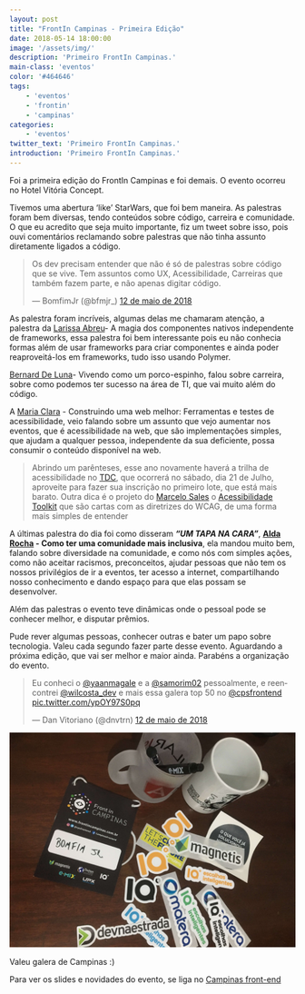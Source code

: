 ```yaml
---
layout: post
title: "FrontIn Campinas - Primeira Edição"
date: 2018-05-14 18:00:00
image: '/assets/img/'
description: 'Primeiro FrontIn Campinas.'
main-class: 'eventos'
color: '#464646'
tags: 
    - 'eventos'
    - 'frontin'
    - 'campinas'
categories:
    - 'eventos'
twitter_text: 'Primeiro FrontIn Campinas.'
introduction: 'Primeiro FrontIn Campinas.'
---
```



Foi a primeira edição do FrontIn Campinas e foi demais. O evento ocorreu no Hotel Vitória Concept.

Tivemos uma abertura ‘like’ StarWars, que foi bem maneira. As palestras foram bem diversas, tendo conteúdos sobre código, carreira e comunidade. O que eu acredito que seja muito importante, fiz um tweet sobre isso, pois ouvi comentários reclamando sobre palestras que não tinha assunto diretamente ligados a código.

<blockquote class="twitter-tweet" data-lang="pt"><p lang="pt" dir="ltr">Os dev precisam entender que não é só de palestras sobre código que se vive. Tem assuntos como UX, Acessibilidade, Carreiras que também fazem parte, e não apenas digitar código.</p>&mdash; BomfimJr (@bfmjr_) <a href="https://twitter.com/bfmjr_/status/995395982169903104?ref_src=twsrc%5Etfw">12 de maio de 2018</a></blockquote>
<script async src="https://platform.twitter.com/widgets.js" charset="utf-8"></script>

As palestra foram incríveis, algumas delas me chamaram atenção, a palestra da [Larissa Abreu](https://twitter.com/TheSweet_Lari)- A magia dos componentes nativos independente de frameworks, essa palestra foi bem interessante pois eu não conhecia formas além de usar frameworks para criar componentes e ainda poder reaproveitá-los em frameworks, tudo isso usando Polymer.

[Bernard De Luna](https://twitter.com/bernarddeluna)- Vivendo como um porco-espinho, falou sobre carreira, sobre como podemos ter sucesso na área de TI, que vai muito além do código. 

A [Maria Clara](https://twitter.com/olarclara) - Construindo uma web melhor: Ferramentas e testes de acessibilidade, veio falando sobre um assunto que vejo aumentar nos eventos, que é acessibilidade na web, que são implementações simples, que ajudam a qualquer pessoa, independente da sua deficiente, possa consumir o conteúdo disponível na web.

> Abrindo um parênteses, esse ano novamente haverá a trilha de acessibilidade no [TDC](http://www.thedevelopersconference.com.br/tdc/2018/inscricoes), que ocorrerá no sábado, dia 21 de Julho, aproveite para fazer sua inscrição no primeiro lote, que está mais barato. Outra dica é o projeto do [Marcelo Sales](https://twitter.com/msales) o [Acessibilidade Toolkit](http://acessibilida.de/toolkit/) que são cartas com as diretrizes do WCAG, de uma forma mais simples de entender


A últimas palestra do dia foi como disseram **_“UM TAPA NA CARA”_**, **[Alda Rocha](https://twitter.com/mjcoffeeholick) - Como ter uma comunidade mais inclusiva**, ela mandou muito bem, falando sobre diversidade na comunidade, e como nós com simples ações, como não aceitar racismos, preconceitos, ajudar pessoas que não tem os nossos privilégios de ir a eventos, ter acesso a internet, compartilhando nosso conhecimento e dando espaço para que elas possam se desenvolver.

Além das palestras o evento teve dinâmicas onde o pessoal pode se conhecer melhor, e disputar prêmios.

Pude rever algumas pessoas, conhecer outras e bater um papo sobre tecnologia. Valeu cada segundo fazer parte desse evento. Aguardando a próxima edição, que vai ser melhor e maior ainda. Parabéns a organização do evento.

<blockquote class="twitter-tweet" data-lang="pt"><p lang="pt" dir="ltr">Eu conheci o <a href="https://twitter.com/yaanmagale?ref_src=twsrc%5Etfw">@yaanmagale</a> e a <a href="https://twitter.com/samorim02?ref_src=twsrc%5Etfw">@samorim02</a> pessoalmente, e reencontrei <a href="https://twitter.com/wilcosta_dev?ref_src=twsrc%5Etfw">@wilcosta_dev</a> e mais essa galera top 50 no <a href="https://twitter.com/cpsfrontend?ref_src=twsrc%5Etfw">@cpsfrontend</a> <a href="https://t.co/ypOY97S0pq">pic.twitter.com/ypOY97S0pq</a></p>&mdash; Dan Vitoriano (@dnvtrn) <a href="https://twitter.com/dnvtrn/status/995395042150895616?ref_src=twsrc%5Etfw">12 de maio de 2018</a></blockquote>
<script async src="https://platform.twitter.com/widgets.js" charset="utf-8"></script>

![alt text](/assets/img/front-in-campinas-2018/item_fontin_campinas.JPG "Foto com duas canecas, uma crachá escrito Bomfim Jr e alguns colantes.")


Valeu galera de Campinas :)

Para ver os slides e novidades do evento, se liga no [Campinas front-end](https://twitter.com/cpsfrontend)
